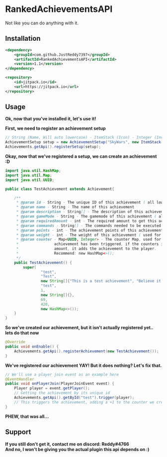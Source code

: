 
# RankedAchievementsAPI

Not like you can do anything with it.


## Installation

```xml
<dependency>
    <groupId>com.github.JustReddy7397</groupId>
    <artifactId>RankedAchievementsAPI</artifactId>
    <version>1.1</version>
</dependency>

<repository>
    <id>jitpack.io</id>
    <url>https://jitpack.io</url>
</repository>
```
## Usage
**Ok, now that you've installed it, let's use it!**

**First, we need to register an achievement setup**
```java
// String (Name, Will auto lowercase) - ItemStack (Icon) - Integer (Inventory Slot)
AchievementSetup setup = new AchievementSetup("SkyWars", new ItemStack(Material.BOW), 17);
Achievements.getApi().registerSetup(setup);
```

**Okay, now that we've registered a setup, we can create an achievement :D**
```java
import java.util.HashMap;
import java.util.Map;
import java.util.UUID;

public class TestAchievement extends Achievement{

    /**
     * @param id - String - The unique ID of this achievement ( all lowercase )
     * @param name - String - The name of this achievement
     * @param description - String[] - The description of this achievement
     * @param gameMode - String - The gamemode of this achievement ( all lowercase )
     * @param requiredAmount - int - The required amount to get this achievement ( 1 for single time )
     * @param commands - String[] - The commands needed to be executed once the player gets this achievement
     * @param points - int - The achievement points of this achievement
     * @param weight - int - The weight of this achievement ( used for styling the gui )
     * @param counter - Map<UUID, Integer> - The counter Map, used for counting the amount of this
     *                achievement has been triggered, if the counters integer is greater or equals to the required
     *                amount, it adds the achievement to the player.
     *                Recommend: new HashMap<>();
     */
    public TestAchievement() {
        super(
                "test",
                "Test",
                new String[]{"This is a test achievement", "Believe it or not"},
                "test", 
                1,
                new String[]{}, 
                69, 
                420, 
                new HashMap<>());
    }
}
```
**So we've created our achievement, but it isn't actually registered yet.. lets do that now**
```java
@Override
public void onEnable() {
    Achievements.getApi().registerAchievement(new TestAchievement());
}
```
**We've registered our achievement YAY! But it does nothing? Let's fix that.**
```java
// We'll use a player join event as an example here
@EventHandler
public void onPlayerJoin(PlayerJoinEvent event) {
    Player player = event.getPlayer();
    // Getting the achievement by its unique id
    Achievements.getApi().getById("test").trigger(player);
    // This triggers the achievement, adding a +1 to the counter we created above.
}
```

**PHEW, that was all...**



## Support
**If you still don't get it, contact me on discord: Reddy#4766**<br/>
**And no, I won't be giving you the actual plugin this api depends on :)**
